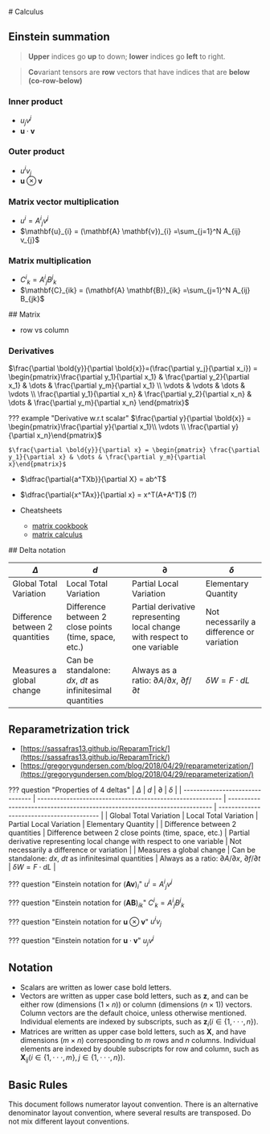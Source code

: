 # Calculus

## Einstein summation

>**Upper** indices go **up** to down; **lower** indices go **left** to right.

>**Co**variant tensors are **row** vectors that have indices that are **below** **(co-row-below)**

### Inner product
-  $u_j v^j$
-  $\mathbf{u} \cdot \mathbf{v}$

### Outer product
-  $u^i v_j$
-  $\mathbf{u} \otimes \mathbf{v}$

### Matrix vector multiplication
- $u^i = {A^i}_j v^j$
- $\mathbf{u}_{i} = (\mathbf{A} \mathbf{v})_{i}  =\sum_{j=1}^N A_{ij} v_{j}$

### Matrix multiplication
- ${C^i}_k = {A^i}_j {B^j}_k$
- $\mathbf{C}_{ik} = (\mathbf{A} \mathbf{B})_{ik}  =\sum_{j=1}^N A_{ij} B_{jk}$


## Matrix

- row vs column

### Derivatives



$\frac{\partial \bold{y}}{\partial \bold{x}}=(\frac{\partial y_j}{\partial x_i}) = \begin{pmatrix}\frac{\partial y_1}{\partial x_1} & \frac{\partial y_2}{\partial x_1} & \dots & \frac{\partial y_m}{\partial x_1} \\ \vdots & \vdots & \dots & \vdots \\ \frac{\partial y_1}{\partial x_n} & \frac{\partial y_2}{\partial x_n} & \dots & \frac{\partial y_m}{\partial x_n} \end{pmatrix}$

??? example "Derivative w.r.t scalar"
    $\frac{\partial y}{\partial \bold{x}} = \begin{pmatrix}\frac{\partial y}{\partial x_1}\\ \vdots \\ \frac{\partial y}{\partial x_n}\end{pmatrix}$

    $\frac{\partial \bold{y}}{\partial x} = \begin{pmatrix} \frac{\partial y_1}{\partial x} & \dots & \frac{\partial y_m}{\partial x}\end{pmatrix}$


- $\dfrac{\partial{a^TXb}}{\partial X} = ab^T$
- $\dfrac{\partial{x^TAx}}{\partial x} = x^T(A+A^T)$ (?)

- Cheatsheets
    - [matrix cookbook](https://www.math.uwaterloo.ca/~hwolkowi/matrixcookbook.pdf)
    - [matrix calculus](https://www.doc.ic.ac.uk/~ahanda/referencepdfs/MatrixCalculus.pdf)

## Delta notation

| $\Delta$                        | $d$                                                       | $\partial$                                                                | $\delta$                                  |
| ------------------------------- | --------------------------------------------------------- | ------------------------------------------------------------------------- | ----------------------------------------- |
| Global Total Variation          | Local Total Variation                                     | Partial Local Variation                                                   | Elementary Quantity                       |
| Difference between 2 quantities | Difference between 2 close points (time, space, etc.)     | Partial derivative representing local change with respect to one variable | Not necessarily a difference or variation |
| Measures a global change        | Can be standalone: $dx$, $dt$ as infinitesimal quantities | Always as a ratio: $\partial A / \partial x$, $\partial f / \partial t$   | $\delta W = F \cdot dL$                   |


## **Reparametrization trick**

- [https://sassafras13.github.io/ReparamTrick/](https://sassafras13.github.io/ReparamTrick/)
- [https://gregorygundersen.com/blog/2018/04/29/reparameterization/](https://gregorygundersen.com/blog/2018/04/29/reparameterization/)


??? question "Properties of 4 deltas"
    | $\Delta$                        | $d$                                                       | $\partial$                                                                | $\delta$                                  |
    | ------------------------------- | --------------------------------------------------------- | ------------------------------------------------------------------------- | ----------------------------------------- |
    | Global Total Variation          | Local Total Variation                                     | Partial Local Variation                                                   | Elementary Quantity                       |
    | Difference between 2 quantities | Difference between 2 close points (time, space, etc.)     | Partial derivative representing local change with respect to one variable | Not necessarily a difference or variation |
    | Measures a global change        | Can be standalone: $dx$, $dt$ as infinitesimal quantities | Always as a ratio: $\partial A / \partial x$, $\partial f / \partial t$   | $\delta W = F \cdot dL$                   |


??? question "Einstein notation for $(\mathbf{A} \mathbf{v})_{i}$"
    $u^i = {A^i}_j v^j$

??? question "Einstein notation for $(\mathbf{A} \mathbf{B})_{ik}$"
    ${C^i}_k = {A^i}_j {B^j}_k$

??? question "Einstein notation for $\mathbf{u} \otimes \mathbf{v}$"
    $u^i v_j$

??? question "Einstein notation for $\mathbf{u} \cdot \mathbf{v}$"
    $u_j v^j$

## Notation

* Scalars are written as lower case bold letters.
* Vectors are written as upper case bold letters, such as $\mathbf{z}$, and can be either row (dimensions $(1\times n)$) or column (dimensions $(n\times1)$) vectors. Column vectors are the default choice, unless otherwise
  mentioned. Individual elements are indexed by subscripts, such as $\mathbf{z}_{i}(i\in\{1,\cdot\cdot\cdot,n\})$.
* Matrices are written as upper case bold letters, such as $\mathbf{X}$, and have dimensions $(m\times n)$
  corresponding to $m$ rows and $n$ columns. Individual elements are indexed by double subscripts
  for row and column, such as $\mathbf{X}_{ij}(i\in\{1,\cdot\cdot\cdot,m\},j\in\{1,\cdot\cdot\cdot,n\})$.

## Basic Rules

This document follows numerator layout convention. There is an alternative denominator layout
convention, where several results are transposed. Do not mix different layout conventions.
